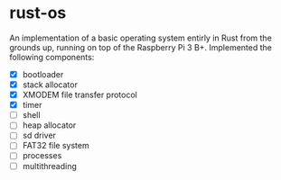 # rust-os

An implementation of a basic operating system entirly in Rust from the grounds up, running on top of the Raspberry Pi 3 B+. Implemented the following components:

- [x] bootloader
- [x] stack allocator
- [x] XMODEM file transfer protocol
- [x] timer
- [ ] shell
- [ ] heap allocator
- [ ] sd driver
- [ ] FAT32 file system
- [ ] processes
- [ ] multithreading
